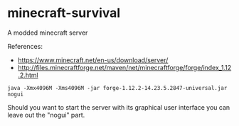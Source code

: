 # minecraft-survival
A modded minecraft server

References: 
* https://www.minecraft.net/en-us/download/server/
* http://files.minecraftforge.net/maven/net/minecraftforge/forge/index_1.12.2.html

```java -Xmx4096M -Xms4096M -jar forge-1.12.2-14.23.5.2847-universal.jar nogui```

Should you want to start the server with its graphical user interface you can leave out the "nogui" part.
